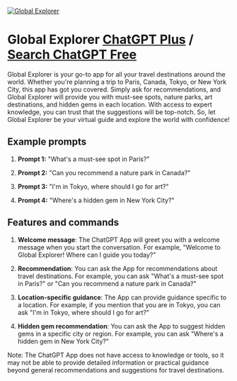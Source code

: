 
[![Global Explorer](https://files.oaiusercontent.com/file-XiOX5gT8qr1H07ju58CC1tHS?se=2123-10-18T06%3A25%3A31Z&sp=r&sv=2021-08-06&sr=b&rscc=max-age%3D31536000%2C%20immutable&rscd=attachment%3B%20filename%3D9764cab6-2af0-458b-874c-488e83aeb585.png&sig=KUEhSJWA4uDqv8%2BOs8ze2zh0hhxD12uxpg/2hO22svQ%3D)](https://chat.openai.com/g/g-GJQLIw6wQ-global-explorer)

# Global Explorer [ChatGPT Plus](https://chat.openai.com/g/g-GJQLIw6wQ-global-explorer) / [Search ChatGPT Free](https://gptcall.net/index.html#/?search=Global%20Explorer)

Global Explorer is your go-to app for all your travel destinations around the world. Whether you're planning a trip to Paris, Canada, Tokyo, or New York City, this app has got you covered. Simply ask for recommendations, and Global Explorer will provide you with must-see spots, nature parks, art destinations, and hidden gems in each location. With access to expert knowledge, you can trust that the suggestions will be top-notch. So, let Global Explorer be your virtual guide and explore the world with confidence!

## Example prompts

1. **Prompt 1:** "What's a must-see spot in Paris?"

2. **Prompt 2:** "Can you recommend a nature park in Canada?"

3. **Prompt 3:** "I'm in Tokyo, where should I go for art?"

4. **Prompt 4:** "Where's a hidden gem in New York City?"

## Features and commands

1. **Welcome message**: The ChatGPT App will greet you with a welcome message when you start the conversation. For example, "Welcome to Global Explorer! Where can I guide you today?"

2. **Recommendation**: You can ask the App for recommendations about travel destinations. For example, you can ask "What's a must-see spot in Paris?" or "Can you recommend a nature park in Canada?"

3. **Location-specific guidance**: The App can provide guidance specific to a location. For example, if you mention that you are in Tokyo, you can ask "I'm in Tokyo, where should I go for art?"

4. **Hidden gem recommendation**: You can ask the App to suggest hidden gems in a specific city or region. For example, you can ask "Where's a hidden gem in New York City?"

Note: The ChatGPT App does not have access to knowledge or tools, so it may not be able to provide detailed information or practical guidance beyond general recommendations and suggestions for travel destinations.


